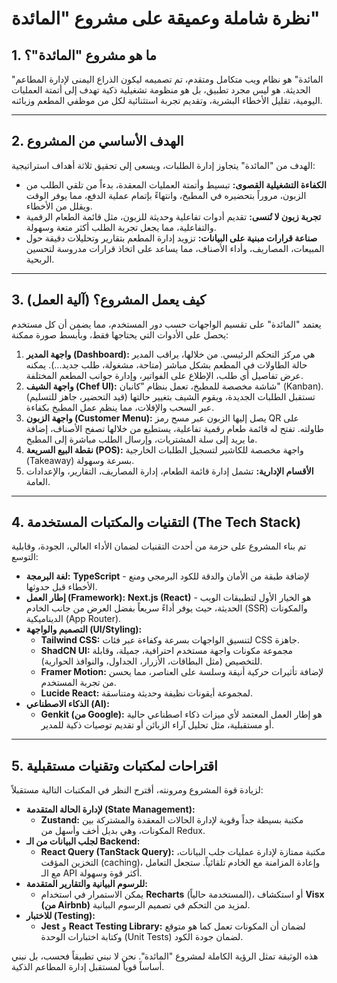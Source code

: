 
# نظرة شاملة وعميقة على مشروع "المائدة"

## 1. ما هو مشروع "المائدة"؟

"المائدة" هو نظام ويب متكامل ومتقدم، تم تصميمه ليكون الذراع اليمنى لإدارة المطاعم الحديثة. هو ليس مجرد تطبيق، بل هو منظومة تشغيلية ذكية تهدف إلى أتمتة العمليات اليومية، تقليل الأخطاء البشرية، وتقديم تجربة استثنائية لكل من موظفي المطعم وزبائنه.

---

## 2. الهدف الأساسي من المشروع

الهدف من "المائدة" يتجاوز إدارة الطلبات، ويسعى إلى تحقيق ثلاثة أهداف استراتيجية:

*   **الكفاءة التشغيلية القصوى:** تبسيط وأتمتة العمليات المعقدة، بدءاً من تلقي الطلب من الزبون، مروراً بتحضيره في المطبخ، وانتهاءً بإتمام عملية الدفع، مما يوفر الوقت ويقلل من الأخطاء.
*   **تجربة زبون لا تُنسى:** تقديم أدوات تفاعلية وحديثة للزبون، مثل قائمة الطعام الرقمية والتفاعلية، مما يجعل تجربة الطلب أكثر متعة وسهولة.
*   **صناعة قرارات مبنية على البيانات:** تزويد إدارة المطعم بتقارير وتحليلات دقيقة حول المبيعات، المصاريف، وأداء الأصناف، مما يساعد على اتخاذ قرارات مدروسة لتحسين الربحية.

---

## 3. كيف يعمل المشروع؟ (آلية العمل)

يعتمد "المائدة" على تقسيم الواجهات حسب دور المستخدم، مما يضمن أن كل مستخدم يحصل على الأدوات التي يحتاجها فقط، وبأبسط صورة ممكنة:

1.  **واجهة المدير (Dashboard):** هي مركز التحكم الرئيسي. من خلالها، يراقب المدير حالة الطاولات في المطعم بشكل مباشر (متاحة، مشغولة، طلب جديد...). يمكنه عرض تفاصيل أي طلب، الإطلاع على الفواتير، وإدارة جوانب المطعم المختلفة.
2.  **واجهة الشيف (Chef UI):** شاشة مخصصة للمطبخ، تعمل بنظام "كانبان" (Kanban). تستقبل الطلبات الجديدة، ويقوم الشيف بتغيير حالتها (قيد التحضير، جاهز للتسليم) عبر السحب والإفلات، مما ينظم عمل المطبخ بكفاءة.
3.  **واجهة الزبون (Customer Menu):** يصل إليها الزبون عبر مسح رمز QR على طاولته. تفتح له قائمة طعام رقمية تفاعلية، يستطيع من خلالها تصفح الأصناف، إضافة ما يريد إلى سلة المشتريات، وإرسال الطلب مباشرة إلى المطبخ.
4.  **نقطة البيع السريعة (POS):** واجهة مخصصة للكاشير لتسجيل الطلبات الخارجية (Takeaway) بسرعة وسهولة.
5.  **الأقسام الإدارية:** تشمل إدارة قائمة الطعام، إدارة المصاريف، التقارير، والإعدادات العامة.

---

## 4. التقنيات والمكتبات المستخدمة (The Tech Stack)

تم بناء المشروع على حزمة من أحدث التقنيات لضمان الأداء العالي، الجودة، وقابلية التوسع:

*   **لغة البرمجة:** **TypeScript** - لإضافة طبقة من الأمان والدقة للكود البرمجي ومنع الأخطاء قبل حدوثها.
*   **إطار العمل (Framework):** **Next.js (React)** - هو الخيار الأول لتطبيقات الويب الحديثة، حيث يوفر أداءً سريعاً بفضل العرض من جانب الخادم (SSR) والمكونات الديناميكية (App Router).
*   **التصميم والواجهة (UI/Styling):**
    *   **Tailwind CSS:** لتنسيق الواجهات بسرعة وكفاءة عبر فئات CSS جاهزة.
    *   **ShadCN UI:** مجموعة مكونات واجهة مستخدم احترافية، جميلة، وقابلة للتخصيص (مثل البطاقات، الأزرار، الجداول، والنوافذ الحوارية).
    *   **Framer Motion:** لإضافة تأثيرات حركية أنيقة وسلسة على العناصر، مما يحسن من تجربة المستخدم.
    *   **Lucide React:** لمجموعة أيقونات نظيفة وحديثة ومتناسقة.
*   **الذكاء الاصطناعي (AI):**
    *   **Genkit (من Google):** هو إطار العمل المعتمد لأي ميزات ذكاء اصطناعي حالية أو مستقبلية، مثل تحليل آراء الزبائن أو تقديم توصيات ذكية للمدير.

---

## 5. اقتراحات لمكتبات وتقنيات مستقبلية

لزيادة قوة المشروع ومرونته، أقترح النظر في المكتبات التالية مستقبلاً:

*   **لإدارة الحالة المتقدمة (State Management):**
    *   **Zustand:** مكتبة بسيطة جداً وقوية لإدارة الحالات المعقدة والمشتركة بين المكونات، وهي بديل أخف وأسهل من Redux.
*   **لجلب البيانات من الـ Backend:**
    *   **React Query (TanStack Query):** مكتبة ممتازة لإدارة عمليات جلب البيانات، التخزين المؤقت (caching)، وإعادة المزامنة مع الخادم تلقائياً. ستجعل التعامل مع الـ API أكثر قوة وسهولة.
*   **للرسوم البيانية والتقارير المتقدمة:**
    *   يمكن الاستمرار في استخدام **Recharts** (المستخدمة حالياً)، أو استكشاف **Visx (من Airbnb)** لمزيد من التحكم في تصميم الرسوم البيانية.
*   **للاختبار (Testing):**
    *   **Jest** و **React Testing Library:** لضمان أن المكونات تعمل كما هو متوقع وكتابة اختبارات الوحدة (Unit Tests) لضمان جودة الكود.

هذه الوثيقة تمثل الرؤية الكاملة لمشروع "المائدة". نحن لا نبني تطبيقاً فحسب، بل نبني أساساً قوياً لمستقبل إدارة المطاعم الذكية.
